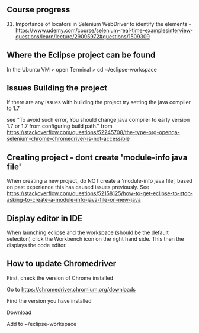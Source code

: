 ## Course progress
31. Importance of locators in Selenium WebDriver to identify the elements - https://www.udemy.com/course/selenium-real-time-examplesinterview-questions/learn/lecture/29095972#questions/1509309

## Where the Eclipse project can be found
In the Ubuntu VM > open Terminal > cd ~/eclipse-workspace

## Issues Building the project

If there are any issues with building the project try setting the java compiler to 1.7

see "To avoid such error, You should change java compiler to early version 1.7 or 1.7 from configuring build path." from https://stackoverflow.com/questions/52245708/the-type-org-openqa-selenium-chrome-chromedriver-is-not-accessible

## Creating project - dont create 'module-info java file'

When creating a new project, do NOT create a 'module-info java file', based on past experience this has caused issues previously. See https://stackoverflow.com/questions/52158125/how-to-get-eclipse-to-stop-asking-to-create-a-module-info-java-file-on-new-java

## Display editor in IDE
When launching eclipse and the workspace (should be the default seleciton) click the Workbench icon on the right hand side. This then the displays the code editor.

## How to update Chromedriver

First, check the version of Chrome installed

Go to https://chromedriver.chromium.org/downloads

Find the version you have installed

Download 

Add to ~/eclipse-workspace

